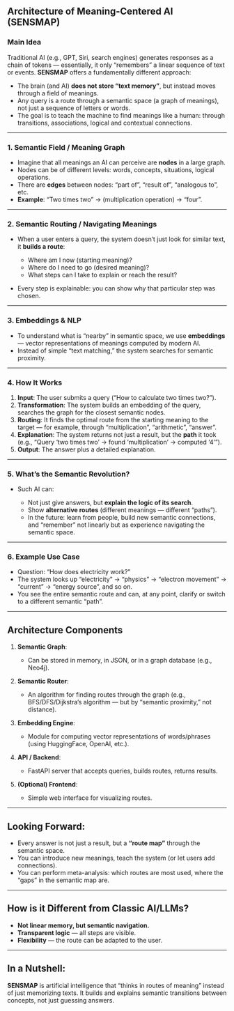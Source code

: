 ## **Architecture of Meaning-Centered AI (SENSMAP)**

### **Main Idea**

Traditional AI (e.g., GPT, Siri, search engines) generates responses as a chain of tokens — essentially, it only “remembers” a linear sequence of text or events.
**SENSMAP** offers a fundamentally different approach:

* The brain (and AI) **does not store “text memory”**, but instead moves through a field of meanings.
* Any query is a route through a semantic space (a graph of meanings), not just a sequence of letters or words.
* The goal is to teach the machine to find meanings like a human: through transitions, associations, logical and contextual connections.

---

### **1. Semantic Field / Meaning Graph**

* Imagine that all meanings an AI can perceive are **nodes** in a large graph.
* Nodes can be of different levels: words, concepts, situations, logical operations.
* There are **edges** between nodes: “part of”, “result of”, “analogous to”, etc.
* **Example**:
  “Two times two” → (multiplication operation) → “four”.

---

### **2. Semantic Routing / Navigating Meanings**

* When a user enters a query, the system doesn’t just look for similar text, it **builds a route**:

  * Where am I now (starting meaning)?
  * Where do I need to go (desired meaning)?
  * What steps can I take to explain or reach the result?
* Every step is explainable: you can show why that particular step was chosen.

---

### **3. Embeddings & NLP**

* To understand what is “nearby” in semantic space, we use **embeddings** — vector representations of meanings computed by modern AI.
* Instead of simple “text matching,” the system searches for semantic proximity.

---

### **4. How It Works**

1. **Input**: The user submits a query (“How to calculate two times two?”).
2. **Transformation**: The system builds an embedding of the query, searches the graph for the closest semantic nodes.
3. **Routing**: It finds the optimal route from the starting meaning to the target — for example, through “multiplication”, “arithmetic”, “answer”.
4. **Explanation**: The system returns not just a result, but the **path** it took (e.g.,
   “Query ‘two times two’ → found ‘multiplication’ → computed ‘4’”).
5. **Output**: The answer plus a detailed explanation.

---

### **5. What’s the Semantic Revolution?**

* Such AI can:

  * Not just give answers, but **explain the logic of its search**.
  * Show **alternative routes** (different meanings — different “paths”).
  * In the future: learn from people, build new semantic connections, and “remember” not linearly but as experience navigating the semantic space.

---

### **6. Example Use Case**

* Question: “How does electricity work?”
* The system looks up “electricity” → “physics” → “electron movement” → “current” → “energy source”, and so on.
* You see the entire semantic route and can, at any point, clarify or switch to a different semantic “path”.

---

## **Architecture Components**

1. **Semantic Graph**:

   * Can be stored in memory, in JSON, or in a graph database (e.g., Neo4j).
2. **Semantic Router**:

   * An algorithm for finding routes through the graph (e.g., BFS/DFS/Dijkstra’s algorithm — but by “semantic proximity,” not distance).
3. **Embedding Engine**:

   * Module for computing vector representations of words/phrases (using HuggingFace, OpenAI, etc.).
4. **API / Backend**:

   * FastAPI server that accepts queries, builds routes, returns results.
5. **(Optional) Frontend**:

   * Simple web interface for visualizing routes.

---

## **Looking Forward:**

* Every answer is not just a result, but a **“route map”** through the semantic space.
* You can introduce new meanings, teach the system (or let users add connections).
* You can perform meta-analysis: which routes are most used, where the “gaps” in the semantic map are.

---

## **How is it Different from Classic AI/LLMs?**

* **Not linear memory, but semantic navigation.**
* **Transparent logic** — all steps are visible.
* **Flexibility** — the route can be adapted to the user.

---

## **In a Nutshell:**

**SENSMAP** is artificial intelligence that “thinks in routes of meaning” instead of just memorizing texts.
It builds and explains semantic transitions between concepts, not just guessing answers.
